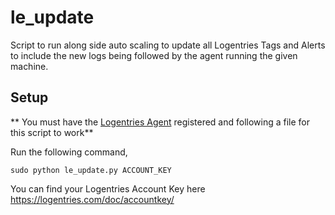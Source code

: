 le_update
=========

Script to run along side auto scaling to update all Logentries Tags and Alerts to include the new logs being followed by the agent running the given machine.

Setup
-----
** You must have the [Logentries Agent](https://logentries.com/doc/agent/)  registered and following a file for this script to work**

Run the following command,

	sudo python le_update.py ACCOUNT_KEY

You can find your Logentries Account Key here https://logentries.com/doc/accountkey/
